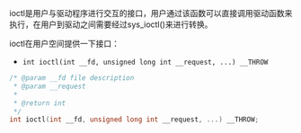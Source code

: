 ioctl是用户与驱动程序进行交互的接口，用户通过该函数可以直接调用驱动函数来执行，在用户到驱动之间需要经过sys_ioctl()来进行转换。

ioctl在用户空间提供一下接口：

* `int ioctl(int __fd, unsigned long int __request, ...) __THROW`

```c
/* @param __fd file description
 * @param __request
 * 
 * @return int
 */
int ioctl(int __fd, unsigned long int __request, ...) __THROW;
```